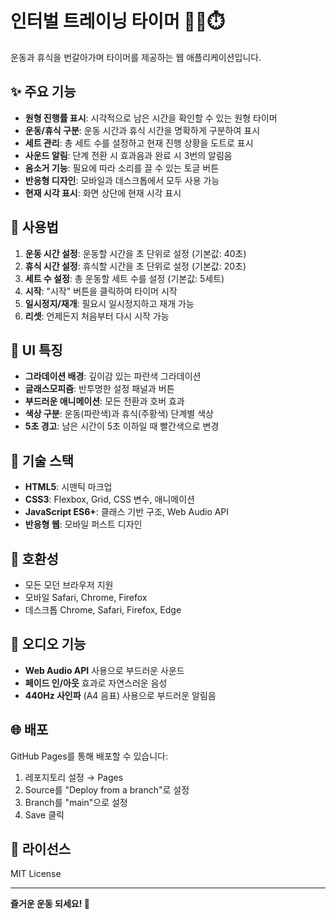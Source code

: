 # 인터벌 트레이닝 타이머 🏃‍♂️⏱️

운동과 휴식을 번갈아가며 타이머를 제공하는 웹 애플리케이션입니다.

## ✨ 주요 기능

- **원형 진행률 표시**: 시각적으로 남은 시간을 확인할 수 있는 원형 타이머
- **운동/휴식 구분**: 운동 시간과 휴식 시간을 명확하게 구분하여 표시
- **세트 관리**: 총 세트 수를 설정하고 현재 진행 상황을 도트로 표시
- **사운드 알림**: 단계 전환 시 효과음과 완료 시 3번의 알림음
- **음소거 기능**: 필요에 따라 소리를 끌 수 있는 토글 버튼
- **반응형 디자인**: 모바일과 데스크톱에서 모두 사용 가능
- **현재 시각 표시**: 화면 상단에 현재 시각 표시

## 🚀 사용법

1. **운동 시간 설정**: 운동할 시간을 초 단위로 설정 (기본값: 40초)
2. **휴식 시간 설정**: 휴식할 시간을 초 단위로 설정 (기본값: 20초)
3. **세트 수 설정**: 총 운동할 세트 수를 설정 (기본값: 5세트)
4. **시작**: "시작" 버튼을 클릭하여 타이머 시작
5. **일시정지/재개**: 필요시 일시정지하고 재개 가능
6. **리셋**: 언제든지 처음부터 다시 시작 가능

## 🎨 UI 특징

- **그라데이션 배경**: 깊이감 있는 파란색 그라데이션
- **글래스모피즘**: 반투명한 설정 패널과 버튼
- **부드러운 애니메이션**: 모든 전환과 호버 효과
- **색상 구분**: 운동(파란색)과 휴식(주황색) 단계별 색상
- **5초 경고**: 남은 시간이 5초 이하일 때 빨간색으로 변경

## 🔧 기술 스택

- **HTML5**: 시맨틱 마크업
- **CSS3**: Flexbox, Grid, CSS 변수, 애니메이션
- **JavaScript ES6+**: 클래스 기반 구조, Web Audio API
- **반응형 웹**: 모바일 퍼스트 디자인

## 📱 호환성

- 모든 모던 브라우저 지원
- 모바일 Safari, Chrome, Firefox
- 데스크톱 Chrome, Safari, Firefox, Edge

## 🎵 오디오 기능

- **Web Audio API** 사용으로 부드러운 사운드
- **페이드 인/아웃** 효과로 자연스러운 음성
- **440Hz 사인파** (A4 음표) 사용으로 부드러운 알림음

## 🌐 배포

GitHub Pages를 통해 배포할 수 있습니다:

1. 레포지토리 설정 → Pages
2. Source를 "Deploy from a branch"로 설정
3. Branch를 "main"으로 설정
4. Save 클릭

## 📄 라이선스

MIT License

---

**즐거운 운동 되세요! 💪**
